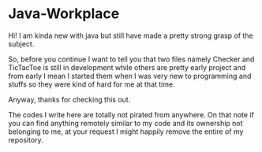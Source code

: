 # Java-Workplace

Hi! I am kinda new with java but still have made a pretty strong grasp of the subject.

So, before you continue I want to tell you that two files namely Checker and TicTacToe is still in development while others are pretty early project and from early I mean I started them when I was very new to programming and stuffs so they were kind of hard for me at that time.

Anyway, thanks for checking this out.




The codes I write here are totally not pirated from anywhere. On that note if you can find anything remotely similar to my code and its ownership not belonging to me, at your request I might happily remove the entire of my repository.
